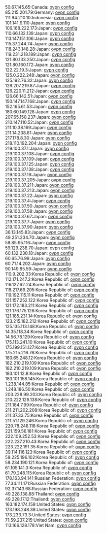 50.67.145.65:Canada: [ovpn config](vpn/50_67_145_65.ovpn)  
85.215.201.79:Germany: [ovpn config](vpn/85_215_201_79.ovpn)  
111.94.210.10:Indonesia: [ovpn config](vpn/111_94_210_10.ovpn)  
101.141.9.110:Japan: [ovpn config](vpn/101_141_9_110.ovpn)  
106.168.222.173:Japan: [ovpn config](vpn/106_168_222_173.ovpn)  
110.66.132.139:Japan: [ovpn config](vpn/110_66_132_139.ovpn)  
113.147.151.106:Japan: [ovpn config](vpn/113_147_151_106.ovpn)  
115.37.244.74:Japan: [ovpn config](vpn/115_37_244_74.ovpn)  
118.243.148.28:Japan: [ovpn config](vpn/118_243_148_28.ovpn)  
119.231.218.189:Japan: [ovpn config](vpn/119_231_218_189.ovpn)  
121.80.133.250:Japan: [ovpn config](vpn/121_80_133_250.ovpn)  
121.80.160.172:Japan: [ovpn config](vpn/121_80_160_172.ovpn)  
122.22.19.3:Japan: [ovpn config](vpn/122_22_19_3.ovpn)  
125.0.222.248:Japan: [ovpn config](vpn/125_0_222_248.ovpn)  
125.192.76.32:Japan: [ovpn config](vpn/125_192_76_32.ovpn)  
126.207.219.87:Japan: [ovpn config](vpn/126_207_219_87.ovpn)  
126.220.11.212:Japan: [ovpn config](vpn/126_220_11_212.ovpn)  
126.66.142.51:Japan: [ovpn config](vpn/126_66_142_51.ovpn)  
150.147.147.168:Japan: [ovpn config](vpn/150_147_147_168.ovpn)  
152.165.61.53:Japan: [ovpn config](vpn/152_165_61_53.ovpn)  
180.60.149.128:Japan: [ovpn config](vpn/180_60_149_128.ovpn)  
207.65.150.237:Japan: [ovpn config](vpn/207_65_150_237.ovpn)  
210.147.110.52:Japan: [ovpn config](vpn/210_147_110_52.ovpn)  
211.10.38.169:Japan: [ovpn config](vpn/211_10_38_169.ovpn)  
211.14.238.81:Japan: [ovpn config](vpn/211_14_238_81.ovpn)  
217.178.8.30:Japan: [ovpn config](vpn/217_178_8_30.ovpn)  
218.110.192.204:Japan: [ovpn config](vpn/218_110_192_204.ovpn)  
219.100.37.1:Japan: [ovpn config](vpn/219_100_37_1.ovpn)  
219.100.37.108:Japan: [ovpn config](vpn/219_100_37_108.ovpn)  
219.100.37.109:Japan: [ovpn config](vpn/219_100_37_109.ovpn)  
219.100.37.125:Japan: [ovpn config](vpn/219_100_37_125.ovpn)  
219.100.37.138:Japan: [ovpn config](vpn/219_100_37_138.ovpn)  
219.100.37.19:Japan: [ovpn config](vpn/219_100_37_19.ovpn)  
219.100.37.205:Japan: [ovpn config](vpn/219_100_37_205.ovpn)  
219.100.37.211:Japan: [ovpn config](vpn/219_100_37_211.ovpn)  
219.100.37.213:Japan: [ovpn config](vpn/219_100_37_213.ovpn)  
219.100.37.22:Japan: [ovpn config](vpn/219_100_37_22.ovpn)  
219.100.37.4:Japan: [ovpn config](vpn/219_100_37_4.ovpn)  
219.100.37.50:Japan: [ovpn config](vpn/219_100_37_50.ovpn)  
219.100.37.58:Japan: [ovpn config](vpn/219_100_37_58.ovpn)  
219.100.37.67:Japan: [ovpn config](vpn/219_100_37_67.ovpn)  
219.100.37.7:Japan: [ovpn config](vpn/219_100_37_7.ovpn)  
219.100.37.90:Japan: [ovpn config](vpn/219_100_37_90.ovpn)  
36.13.145.83:Japan: [ovpn config](vpn/36_13_145_83.ovpn)  
49.251.234.70:Japan: [ovpn config](vpn/49_251_234_70.ovpn)  
58.85.95.116:Japan: [ovpn config](vpn/58_85_95_116.ovpn)  
59.129.238.70:Japan: [ovpn config](vpn/59_129_238_70.ovpn)  
60.132.230.18:Japan: [ovpn config](vpn/60_132_230_18.ovpn)  
60.65.76.99:Japan: [ovpn config](vpn/60_65_76_99.ovpn)  
60.71.14.202:Japan: [ovpn config](vpn/60_71_14_202.ovpn)  
90.149.85.59:Japan: [ovpn config](vpn/90_149_85_59.ovpn)  
110.9.202.33:Korea Republic of: [ovpn config](vpn/110_9_202_33.ovpn)  
112.171.247.2:Korea Republic of: [ovpn config](vpn/112_171_247_2.ovpn)  
116.127.62.24:Korea Republic of: [ovpn config](vpn/116_127_62_24.ovpn)  
118.217.69.205:Korea Republic of: [ovpn config](vpn/118_217_69_205.ovpn)  
119.192.115.11:Korea Republic of: [ovpn config](vpn/119_192_115_11.ovpn)  
121.157.252.122:Korea Republic of: [ovpn config](vpn/121_157_252_122.ovpn)  
121.172.183.211:Korea Republic of: [ovpn config](vpn/121_172_183_211.ovpn)  
121.176.175.126:Korea Republic of: [ovpn config](vpn/121_176_175_126.ovpn)  
121.185.231.14:Korea Republic of: [ovpn config](vpn/121_185_231_14.ovpn)  
123.215.182.212:Korea Republic of: [ovpn config](vpn/123_215_182_212.ovpn)  
125.135.113.148:Korea Republic of: [ovpn config](vpn/125_135_113_148.ovpn)  
14.35.118.34:Korea Republic of: [ovpn config](vpn/14_35_118_34.ovpn)  
14.56.78.129:Korea Republic of: [ovpn config](vpn/14_56_78_129.ovpn)  
175.113.241.10:Korea Republic of: [ovpn config](vpn/175_113_241_10.ovpn)  
175.199.151.127:Korea Republic of: [ovpn config](vpn/175_199_151_127.ovpn)  
175.215.216.76:Korea Republic of: [ovpn config](vpn/175_215_216_76.ovpn)  
180.65.248.12:Korea Republic of: [ovpn config](vpn/180_65_248_12.ovpn)  
182.210.219.109:Korea Republic of: [ovpn config](vpn/182_210_219_109.ovpn)  
182.210.219.109:Korea Republic of: [ovpn config](vpn/182_210_219_109.ovpn)  
183.101.12.8:Korea Republic of: [ovpn config](vpn/183_101_12_8.ovpn)  
183.101.158.145:Korea Republic of: [ovpn config](vpn/183_101_158_145.ovpn)  
1.238.144.85:Korea Republic of: [ovpn config](vpn/1_238_144_85.ovpn)  
1.248.186.50:Korea Republic of: [ovpn config](vpn/1_248_186_50.ovpn)  
203.228.99.203:Korea Republic of: [ovpn config](vpn/203_228_99_203.ovpn)  
210.222.129.138:Korea Republic of: [ovpn config](vpn/210_222_129_138.ovpn)  
211.184.7.99:Korea Republic of: [ovpn config](vpn/211_184_7_99.ovpn)  
211.211.202.208:Korea Republic of: [ovpn config](vpn/211_211_202_208.ovpn)  
211.37.33.75:Korea Republic of: [ovpn config](vpn/211_37_33_75.ovpn)  
211.51.129.246:Korea Republic of: [ovpn config](vpn/211_51_129_246.ovpn)  
220.78.248.118:Korea Republic of: [ovpn config](vpn/220_78_248_118.ovpn)  
221.159.56.181:Korea Republic of: [ovpn config](vpn/221_159_56_181.ovpn)  
222.109.252.53:Korea Republic of: [ovpn config](vpn/222_109_252_53.ovpn)  
222.237.210.43:Korea Republic of: [ovpn config](vpn/222_237_210_43.ovpn)  
223.222.191.35:Korea Republic of: [ovpn config](vpn/223_222_191_35.ovpn)  
39.114.116.123:Korea Republic of: [ovpn config](vpn/39_114_116_123.ovpn)  
58.225.196.102:Korea Republic of: [ovpn config](vpn/58_225_196_102.ovpn)  
58.234.190.121:Korea Republic of: [ovpn config](vpn/58_234_190_121.ovpn)  
61.105.141.3:Korea Republic of: [ovpn config](vpn/61_105_141_3.ovpn)  
61.79.248.115:Korea Republic of: [ovpn config](vpn/61_79_248_115.ovpn)  
178.163.94.141:Russian Federation: [ovpn config](vpn/178_163_94_141.ovpn)  
77.34.111.171:Russian Federation: [ovpn config](vpn/77_34_111_171.ovpn)  
92.37.143.68:Russian Federation: [ovpn config](vpn/92_37_143_68.ovpn)  
49.228.138.88:Thailand: [ovpn config](vpn/49_228_138_88.ovpn)  
49.228.17.12:Thailand: [ovpn config](vpn/49_228_17_12.ovpn)  
163.182.174.159:United States: [ovpn config](vpn/163_182_174_159.ovpn)  
173.198.248.39:United States: [ovpn config](vpn/173_198_248_39.ovpn)  
173.233.73.3:United States: [ovpn config](vpn/173_233_73_3.ovpn)  
71.59.237.215:United States: [ovpn config](vpn/71_59_237_215.ovpn)  
113.166.128.178:Viet Nam: [ovpn config](vpn/113_166_128_178.ovpn)  
